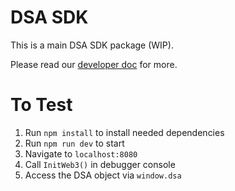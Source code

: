 # DSA SDK

This is a main DSA SDK package (WIP).

Please read our [developer doc](https://github.com/InstaDApp/dsa-developers) for more.

# To Test

1. Run `npm install` to install needed dependencies
2. Run `npm run dev` to start 
3. Navigate to `localhost:8080`
4. Call `InitWeb3()` in debugger console
5. Access the DSA object via `window.dsa`
